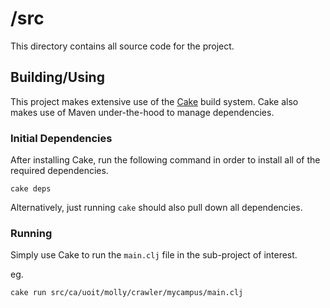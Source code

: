 # /src #

This directory contains all source code for the project.

## Building/Using ##

This project makes extensive use of the [Cake](http://clojure-cake.org/) build system.  Cake also makes use of Maven under-the-hood to manage dependencies.

### Initial Dependencies ###

After installing Cake, run the following command in order to install all of the required dependencies.

    cake deps

Alternatively, just running `cake` should also pull down all dependencies.

### Running ###

Simply use Cake to run the `main.clj` file in the sub-project of interest.

eg.

    cake run src/ca/uoit/molly/crawler/mycampus/main.clj


